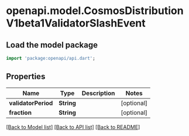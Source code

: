 # openapi.model.CosmosDistributionV1beta1ValidatorSlashEvent

## Load the model package
```dart
import 'package:openapi/api.dart';
```

## Properties
Name | Type | Description | Notes
------------ | ------------- | ------------- | -------------
**validatorPeriod** | **String** |  | [optional] 
**fraction** | **String** |  | [optional] 

[[Back to Model list]](../README.md#documentation-for-models) [[Back to API list]](../README.md#documentation-for-api-endpoints) [[Back to README]](../README.md)


